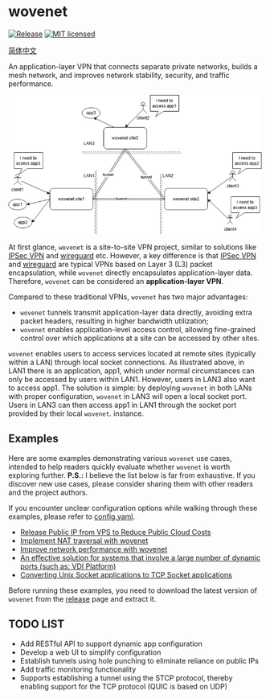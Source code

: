 # wovenet

[![Release][1]][2] [![MIT licensed][3]][4]

[1]: https://img.shields.io/github/v/release/kungze/wovenet?color=orange
[2]: https://github.com/kungze/wovenet/releases/latest
[3]: https://img.shields.io/github/license/kungze/wovenet
[4]: LICENSE

[简体中文](./README_zh.md)

An application-layer VPN that connects separate private networks, builds a mesh network, and improves network stability, security, and traffic performance.

![wovenet topology](./wovenet.png)

At first glance, `wovenet` is a site-to-site VPN project, similar to solutions like [IPSec VPN](https://en.wikipedia.org/wiki/IPsec) and [wireguard](https://www.wireguard.com/) etc. However, a key difference is that [IPSec VPN](https://en.wikipedia.org/wiki/IPsec) and [wireguard](https://www.wireguard.com/) are typical VPNs based on Layer 3 (L3) packet encapsulation, while `wovenet` directly encapsulates application-layer data. Therefore, `wovenet` can be considered an **application-layer VPN**.

Compared to these traditional VPNs, `wovenet` has two major advantages:

* `wovenet` tunnels transmit application-layer data directly, avoiding extra packet headers, resulting in higher bandwidth utilization;
* `wovenet` enables application-level access control, allowing fine-grained control over which applications at a site can be accessed by other sites.

`wovenet` enables users to access services located at remote sites (typically within a LAN) through local socket connections. As illustrated above, in LAN1 there is an application, app1, which under normal circumstances can only be accessed by users within LAN1. However, users in LAN3 also want to access app1. The solution is simple: by deploying `wovenet` in both LANs with proper configuration, `wovenet` in LAN3 will open a local socket port. Users in LAN3 can then access app1 in LAN1 through the socket port provided by their local `wovenet`. instance.

## Examples

Here are some examples demonstrating various `wovenet` use cases, intended to help readers quickly evaluate whether `wovenet` is worth exploring further. **P.S.:** I believe the list below is far from exhaustive. If you discover new use cases, please consider sharing them with other readers and the project authors.

If you encounter unclear configuration options while walking through these examples, please refer to [config.yaml](./config.yaml).

* [Release Public IP from VPS to Reduce Public Cloud Costs](./examples/release-public-ip/README.md)
* [Implement NAT traversal with wovenet](./examples/reverse-proxy/README.md)
* [Improve network performance with wovenet](./examples/network-preformance/README.md)
* [An effective solution for systems that involve a large number of dynamic ports (such as: VDI Platform)](./examples/multiple-port/README.md)
* [Converting Unix Socket applications to TCP Socket applications](./examples/convert-unix-to-tcp/README.md)

Before running these examples, you need to download the latest version of `wovenet` from the [release](https://github.com/kungze/wovenet/releases) page and extract it.

## TODO LIST

* Add RESTful API to support dynamic app configuration
* Develop a web UI to simplify configuration
* Establish tunnels using hole punching to eliminate reliance on public IPs
* Add traffic monitoring functionality
* Supports establishing a tunnel using the STCP protocol, thereby enabling support for the TCP protocol (QUIC is based on UDP)
